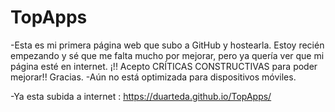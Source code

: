 # TopApps
-Esta es mi primera página web que subo a GitHub y hostearla.
Estoy recién empezando y sé que me falta mucho por mejorar, pero ya quería ver que mi página esté en internet.
¡!! Acepto CRÍTICAS CONSTRUCTIVAS para poder mejorar!! Gracias.
-Aún no está optimizada para dispositivos móviles.

-Ya esta subida a internet : https://duarteda.github.io/TopApps/
